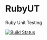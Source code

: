 RubyUT 
======

Ruby Unit Testing

[![Build Status](https://travis-ci.org/greengerong/qing.png?branch=master)](https://travis-ci.org/greengerong/qing)

